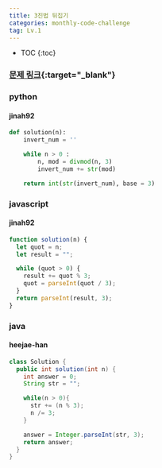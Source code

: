 ```yaml
---
title: 3진법 뒤집기
categories: monthly-code-challenge
tag: Lv.1
---
```


- TOC
  {:toc}

### [문제 링크](https://programmers.co.kr/learn/courses/30/lessons/68935){:target="\_blank"}

### python

#### jinah92

```python
def solution(n):
    invert_num = ''

    while n > 0 :
        n, mod = divmod(n, 3)
        invert_num += str(mod)

    return int(str(invert_num), base = 3)
```

### javascript

#### jinah92

```javascript
function solution(n) {
  let quot = n;
  let result = "";

  while (quot > 0) {
    result += quot % 3;
    quot = parseInt(quot / 3);
  }
  return parseInt(result, 3);
}
```


### java

#### heejae-han

```java
class Solution {
  public int solution(int n) {
    int answer = 0;
    String str = "";

    while(n > 0){
      str += (n % 3);
      n /= 3;
    }

    answer = Integer.parseInt(str, 3);
    return answer;
  }
}
```